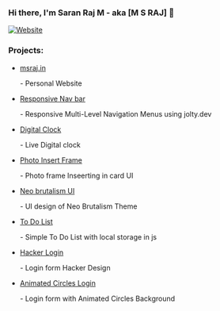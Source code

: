 ### Hi there, I'm Saran Raj M - aka [M S RAJ] 👋

[![Website](https://img.shields.io/website?label=msraj&style=for-the-badge&url=https%3A%2F%2Fmsraj.in)](https://msraj.in)

### Projects:
<ul>
  <li><a href="https://msraj.in">msraj.in</a><p>- Personal Website</p></li>
  <li><a href="/ResponsiveNavbar">Responsive Nav bar</a><p>- Responsive Multi-Level Navigation Menus using jolty.dev </p></li> 
  <li><a href="/digitalclock">Digital Clock</a><p>- Live Digital clock </p></li> 
  <li><a href="/photoinsertframe">Photo Insert Frame</a><p>- Photo frame Inseerting in card UI </p></li> 
  <li><a href="/neobrutalismui">Neo brutalism UI</a><p>- UI design of Neo Brutalism Theme </p></li> 
    <li><a href="/To-Do-List">To Do List</a><p>- Simple To Do List with local storage in js</p></li>
    <li><a href="/hackerlogin">Hacker Login</a><p>- Login form Hacker Design</p></li>  
    <li><a href="/AnimCirclesLogin">Animated Circles Login</a><p>- Login form with Animated Circles Background</p></li>  
</ul>

 


